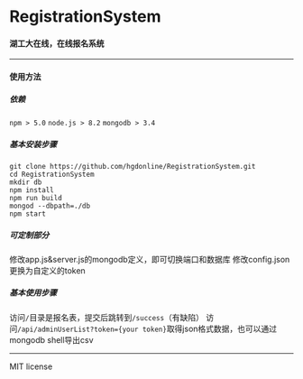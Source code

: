 # RegistrationSystem

#### 湖工大在线，在线报名系统


---

#### 使用方法

##### 依赖
`npm > 5.0`
`node.js > 8.2`
`mongodb > 3.4`

##### 基本安装步骤
```
git clone https://github.com/hgdonline/RegistrationSystem.git
cd RegistrationSystem
mkdir db
npm install
npm run build
mongod --dbpath=./db
npm start
```

##### 可定制部分

修改app.js&server.js的mongodb定义，即可切换端口和数据库
修改config.json 更换为自定义的token

##### 基本使用步骤
访问`/`目录是报名表，提交后跳转到`/success`（有缺陷）
访问`/api/adminUserList?token={your token}`取得json格式数据，也可以通过mongodb shell导出csv

---

MIT license
